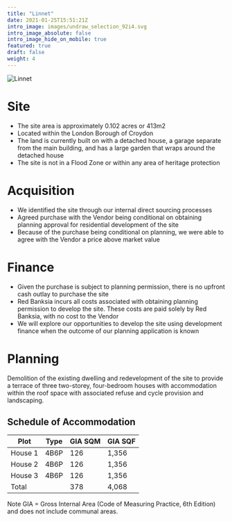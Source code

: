 ```yaml
---
title: "Linnet"
date: 2021-01-25T15:51:21Z
intro_image: images/undraw_selection_92i4.svg
intro_image_absolute: false
intro_image_hide_on_mobile: true
featured: true
draft: false
weight: 4
---
```

![Linnet](/images/linnet-birdseye.jpg)
# Site
- The site area is approximately 0.102 acres  or 413m2
- Located within the London Borough of Croydon
- The land is currently built on with a detached house, a garage separate from the main building, and has a large garden that wraps around the detached house
- The site is not in a Flood Zone or within any area of heritage protection
# Acquisition
- We identified the site through our internal direct sourcing processes
- Agreed purchase with the Vendor being conditional on obtaining planning approval for residential development of the site
- Because of the purchase being conditional on planning, we were able to agree with the Vendor a price above market value
# Finance
- Given the purchase is subject to planning permission, there is no upfront cash outlay to purchase the site
- Red Banksia incurs all costs associated with obtaining planning permission to develop the site. These costs are paid solely by Red Banksia, with no cost to the Vendor
- We will explore our opportunities to develop the site using development finance when the outcome of our planning application is known
# Planning
Demolition of the existing dwelling and redevelopment of the site to provide a terrace of three two-storey, four-bedroom houses with accommodation within the roof space with associated refuse and cycle provision and landscaping.
## Schedule of Accommodation

Plot | Type | GIA SQM | GIA SQF
--- | --- | --- | ---
House 1 | 4B6P | 126 | 1,356
House 2 | 4B6P | 126 | 1,356
House 3 | 4B6P | 126 | 1,356
Total |  | 378 | 4,068

Note GIA = Gross Internal Area (Code of Measuring Practice, 6th Edition) and does not include communal areas.

